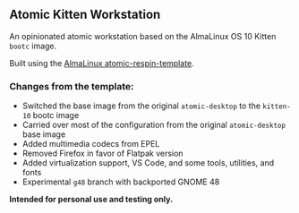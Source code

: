 ## Atomic Kitten Workstation

An opinionated atomic workstation based on the AlmaLinux OS 10 Kitten `bootc` image.

Built using the [AlmaLinux atomic-respin-template](https://github.com/AlmaLinux/atomic-respin-template).

### Changes from the template:

- Switched the base image from the original `atomic-desktop` to the `kitten-10` bootc image
- Carried over most of the configuration from the original `atomic-desktop` base image
- Added multimedia codecs from EPEL
- Removed Firefox in favor of Flatpak version 
- Added virtualization support, VS Code, and some tools, utilities, and fonts
- Experimental `g48` branch with backported GNOME 48

**Intended for personal use and testing only.**
